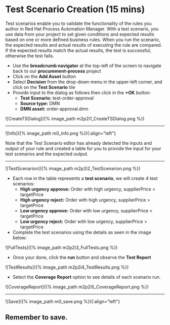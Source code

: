 # Test Scenario Creation (15 mins)

Test scenarios enable you to validate the functionality of the rules you author in Red Hat Process Automation Manager. With a test scenario, you use data from your project to set given conditions and expected results based on one or more defined business rules. When you run the scenario, the expected results and actual results of executing the rule are compared. If the expected results match the actual results, the test is successful, otherwise the test fails.

- Use the **breadcrumb navigator** at the top-left of the screen to navigate back to our **procurement-process** project
- Click on the  **Add Asset** button
- Select **Decision** from the drop-down menu in the upper-left corner, and click on the **Test Scenario** tile
- Provide input to the dialog as follows then click in the **+OK** button:
    - **Test Scenario:** test-order-approval
    - **Source type:** DMN
    - **DMN asset:** order-approval.dmn

![CreateTSDialog]({% image_path m2p2i1_CreateTSDialog.png %})

---
![Info]({% image_path m0_info.png %}){:align="left"}

Note that the Test Scenario editor has already detected the inputs and output of your rule and created a table for you to provide the input for your test scenarios and the expected output.

---

![TestScenarion]({% image_path m2p2i2_TestScenarion.png %})


- Each row in the table represents a **test scenario**, we will create 4 test scenarios:
    - **High urgency approve:** Order with high urgency, supplierPrice < targetPrice
    - **High urgency reject:** Order with high urgency, supplierPrice > targetPrice
    - **Low urgency approve:** Order with low urgency, supplierPrice < targetPrice
    - **Low urgency reject:** Order with low urgency, supplierPrice > targetPrice
- Complete the test scenarios using the details as seen in the image below:

![FullTests]({% image_path m2p2i3_FullTests.png %})

- Once your done, click the **run** button and observe the **Test Report**

![TestResults]({% image_path m2p2i4_TestResults.png %})

- Select the **Coverage Report** option to see details of each scenario run.

![CoverageReport]({% image_path m2p2i5_CoverageReport.png %})


---
![Save]({% image_path m0_save.png %}){:align="left"}

Remember to save.
---
